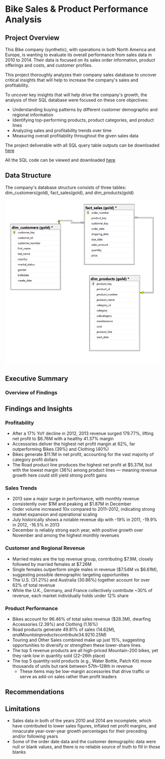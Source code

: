 # Bike Sales & Product Performance Analysis

## Project Overview

This Bike company (synthetic), with operations in both North America and Europe, is wanting to evaluate its overall performance from sales data in 2010 to 2014. Their data is focused on its sales order information, product offerings and costs, and customer profiles. 

This project thoroughly analyzes their company sales database to uncover critical insights that will help to increase the company's sales and profitability. 

To uncover key insights that will help drive the company's growth, the analysis of their SQL database were focused on these core objectives:

  - Understanding buying patterns by different customer demographic and regional information
  - Identifying top-performing products, product categories, and product lines
  - Analyzing sales and profitability trends over time
  - Measuring overall profitability throughout the given sales data

The project deliverable with all SQL query table outputs can be downloaded [here](https://github.com/pjmaninang/Bike-Sales-SQL-Analysis-Project/blob/main/Project%20Deliverable.xlsx)

All the SQL code can be viewed and downloaded [here](https://github.com/pjmaninang/Bike-Sales-SQL-Analysis-Project/blob/main/BikeSales%20SQL%20Analysis.sql)

## Data Structure

The company's database structure consists of three tables: dim_customers(gold), fact_sales(gold), and dim_products(gold)

![Database Schema](https://github.com/pjmaninang/Bike-Sales-SQL-Analysis-Project/blob/main/Database%20Schema.png?raw=true)

## Executive Summary

### Overview of Findings

## Findings and Insights

### Profitability

- After a 17% YoY decline in 2012, 2013 revenue surged 179.77%, lifting net profit to $6.76M with a healthy 41.37% margin
- Accessories deliver the highest net profit margin at 62%, far outperforming Bikes (39%) and Clothing (40%)
- Bikes generate $11.1M in net profit, accounting for the vast majority of category profit dollars
- The Road product line produces the highest net profit at $5.37M, but with the lowest margin (36%) among product lines — meaning revenue growth here could still yield strong profit gains

### Sales Trends

- 2013 saw a major surge in performance, with monthly revenue consistently over $1M and peaking at $1.87M in December
- Order volume increased 10x compared to 2011–2012, indicating strong market expansion and operational scaling
- July historically shows a notable revenue dip with -19% in 2011, -19.9% in 2012, -16.5% in 2013
- December is reliably strong each year, with positive growth over November and among the highest monthly revenues

### Customer and Regional Revenue

- Married males are the top revenue group, contributing $7.9M, closely followed by married females at $7.26M
- Single females outperform single males in revenue ($7.54M vs $6.61M), suggesting possible demographic targeting opportunities
- The U.S. (31.21%) and Australia (30.86%) together account for over 62% of total revenue
- While the U.K., Germany, and France collectively contribute ~30% of revenue, each market individually holds under 12% share

### Product Performance

- Bikes account for 96.46% of total sales revenue ($28.3M), dwarfing Accessories (2.39%) and Clothing (1.16%)
- Road products generate 49.81% of sales ($14.62M), and Mountain products contribute 34.92% ($10.25M)
- Touring and Other Sales combined make up just 15%, suggesting opportunities to diversify or strengthen these lower-share lines.
- The top 5 revenue products are all high-priced Mountain-200 bikes, yet they rank low in quantity sold (22–26th place)
- The top 5 quantity-sold products (e.g., Water Bottle, Patch Kit) move thousands of units but rank between 57th–128th in revenue
  - These items may be low-margin accessories that drive traffic or serve as add-on sales rather than profit leaders

## Recommendations



## Limitations
- Sales data in both of the years 2010 and 2014 are incomplete, which have contributed to lower sales figures, inflated net profit margins, and innacurate year-over-year growth percentages for their preceding and/or following years
- Some of the order date data and the customer demographic data were null or blank values, and there is no reliable source of truth to fill in those blanks

